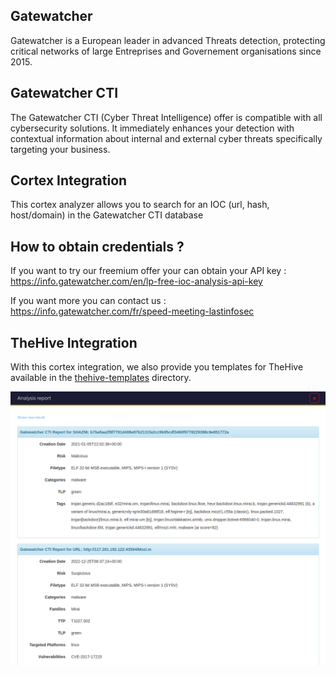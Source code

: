 ## Gatewatcher
Gatewatcher is a European leader in advanced Threats detection, protecting critical networks of large Entreprises and Governement organisations since 2015.

## Gatewatcher CTI
The Gatewatcher CTI (Cyber Threat Intelligence) offer is compatible with all cybersecurity solutions. It immediately enhances your detection with contextual information about internal and external cyber threats specifically targeting your business.

## Cortex Integration
This cortex analyzer allows you to search for an IOC (url, hash, host/domain) in the Gatewatcher CTI database

## How to obtain credentials ?
If you want to try our freemium offer your can obtain your API key : https://info.gatewatcher.com/en/lp-free-ioc-analysis-api-key

If you want more you can contact us : https://info.gatewatcher.com/fr/speed-meeting-lastinfosec

## TheHive Integration
With this cortex integration, we also provide you templates for TheHive available in the [thehive-templates](../../thehive-templates/Gatewatcher_CTI_1_0) directory.

![](assets/Gatewatcher_CTI_long.png)
